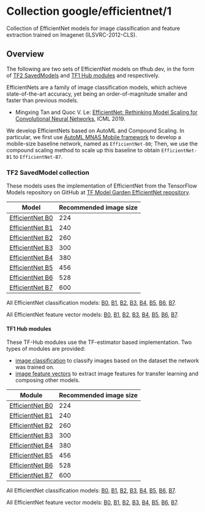 # Collection google/efficientnet/1
Collection of EfficientNet models for image classification and feature 
extraction trained on Imagenet (ILSVRC-2012-CLS).

<!-- dataset: imagenet-ilsvrc-2012-cls -->
<!-- module-type: image-classification -->
<!-- module-type: image-feature-vector -->
<!-- network-architecture: EfficientNet -->
<!-- language: en -->

## Overview
The following are two sets of EfficientNet models on tfhub.dev, in the form of
[TF2 SavedModels](https://www.tensorflow.org/hub/tf2_saved_model) and
[TF1 Hub modules](https://www.tensorflow.org/hub/tf1_hub_module) and
respectively.

EfficientNets are a family of image classification models, which achieve
state-of-the-art accuracy, yet being an order-of-magnitude smaller and faster
than previous models.

*   Mingxing Tan and Quoc V. Le:
    [EfficientNet: Rethinking Model Scaling for Convolutional Neural Networks](https://arxiv.org/abs/1905.11946),
    ICML 2019.

We develop EfficientNets based on AutoML and Compound Scaling. In particular, we
first use
[AutoML MNAS Mobile framework](https://ai.googleblog.com/2018/08/mnasnet-towards-automating-design-of.html)
to develop a mobile-size baseline network, named as `EfficientNet-B0`; Then, we
use the compound scaling method to scale up this baseline to obtain
`EfficientNet-B1` to `EfficientNet-B7`.

### TF2 SavedModel collection
These models uses the implementation of EfficientNet from the TensorFlow Models
repository on GitHub at
[TF Model Garden EfficientNet repository](https://github.com/tensorflow/models/tree/master/official/vision/image_classification).

Model                                                                          | Recommended image size
------------------------------------------------------------------------------ | ----------------------
[EfficientNet B0](https://tfhub.dev/tensorflow/efficientnet/b0/classification) | 224
[EfficientNet B1](https://tfhub.dev/tensorflow/efficientnet/b1/classification) | 240
[EfficientNet B2](https://tfhub.dev/tensorflow/efficientnet/b2/classification) | 260
[EfficientNet B3](https://tfhub.dev/tensorflow/efficientnet/b3/classification) | 300
[EfficientNet B4](https://tfhub.dev/tensorflow/efficientnet/b4/classification) | 380
[EfficientNet B5](https://tfhub.dev/tensorflow/efficientnet/b5/classification) | 456
[EfficientNet B6](https://tfhub.dev/tensorflow/efficientnet/b6/classification) | 528
[EfficientNet B7](https://tfhub.dev/tensorflow/efficientnet/b7/classification) | 600

All EfficientNet classification models:
[B0](https://tfhub.dev/tensorflow/efficientnet/b0/classification),
[B1](https://tfhub.dev/tensorflow/efficientnet/b1/classification),
[B2](https://tfhub.dev/tensorflow/efficientnet/b2/classification),
[B3](https://tfhub.dev/tensorflow/efficientnet/b3/classification),
[B4](https://tfhub.dev/tensorflow/efficientnet/b4/classification),
[B5](https://tfhub.dev/tensorflow/efficientnet/b5/classification),
[B6](https://tfhub.dev/tensorflow/efficientnet/b6/classification),
[B7](https://tfhub.dev/tensorflow/efficientnet/b7/classification).

All EfficientNet feature vector models:
[B0](https://tfhub.dev/tensorflow/efficientnet/b0/feature-vector),
[B1](https://tfhub.dev/tensorflow/efficientnet/b1/feature-vector),
[B2](https://tfhub.dev/tensorflow/efficientnet/b2/feature-vector),
[B3](https://tfhub.dev/tensorflow/efficientnet/b3/feature-vector),
[B4](https://tfhub.dev/tensorflow/efficientnet/b4/feature-vector),
[B5](https://tfhub.dev/tensorflow/efficientnet/b5/feature-vector),
[B6](https://tfhub.dev/tensorflow/efficientnet/b6/feature-vector),
[B7](https://tfhub.dev/tensorflow/efficientnet/b7/feature-vector).


#### TF1 Hub modules

These TF-Hub modules use the TF-estimator based implementation. Two types of
modules are provided:

*   [image classification](https://www.tensorflow.org/hub/common_signatures/images#classification)
    to classify images based on the dataset the network was trained on.
*   [image feature vectors](https://www.tensorflow.org/hub/common_signatures/images#feature-vector)
    to extract image features for transfer learning and composing other models.

Module                                                                       | Recommended image size
---------------------------------------------------------------------------- | ----------------------
[EfficientNet B0](https://tfhub.dev/google/efficientnet/b0/classification) | 224
[EfficientNet B1](https://tfhub.dev/google/efficientnet/b1/classification) | 240
[EfficientNet B2](https://tfhub.dev/google/efficientnet/b2/classification) | 260
[EfficientNet B3](https://tfhub.dev/google/efficientnet/b3/classification) | 300
[EfficientNet B4](https://tfhub.dev/google/efficientnet/b4/classification) | 380
[EfficientNet B5](https://tfhub.dev/google/efficientnet/b5/classification) | 456
[EfficientNet B6](https://tfhub.dev/google/efficientnet/b6/classification) | 528
[EfficientNet B7](https://tfhub.dev/google/efficientnet/b7/classification) | 600

All EfficientNet classification models:
[B0](https://tfhub.dev/google/efficientnet/b0/classification),
[B1](https://tfhub.dev/google/efficientnet/b1/classification),
[B2](https://tfhub.dev/google/efficientnet/b2/classification),
[B3](https://tfhub.dev/google/efficientnet/b3/classification),
[B4](https://tfhub.dev/google/efficientnet/b4/classification),
[B5](https://tfhub.dev/google/efficientnet/b5/classification),
[B6](https://tfhub.dev/google/efficientnet/b6/classification),
[B7](https://tfhub.dev/google/efficientnet/b7/classification).

All EfficientNet feature vector models:
[B0](https://tfhub.dev/google/efficientnet/b0/feature-vector),
[B1](https://tfhub.dev/google/efficientnet/b1/feature-vector),
[B2](https://tfhub.dev/google/efficientnet/b2/feature-vector),
[B3](https://tfhub.dev/google/efficientnet/b3/feature-vector),
[B4](https://tfhub.dev/google/efficientnet/b4/feature-vector),
[B5](https://tfhub.dev/google/efficientnet/b5/feature-vector),
[B6](https://tfhub.dev/google/efficientnet/b6/feature-vector),
[B7](https://tfhub.dev/google/efficientnet/b7/feature-vector).

